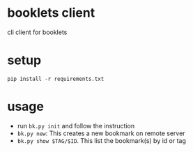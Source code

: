 # booklets client

cli client for booklets 

# setup
```
pip install -r requirements.txt
```

# usage

- run `bk.py init` and follow the instruction
- `bk.py new`: This creates a new bookmark on remote server
- `bk.py show $TAG/$ID`. This list the bookmark(s) by id or tag

